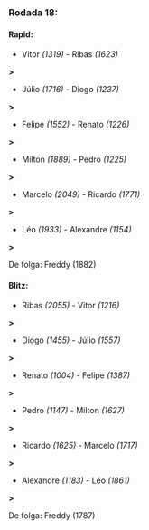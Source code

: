 ### Rodada 18:

#### Rapid:

* Vitor *(1319)*     -     Ribas *(1623)*

 **>** 
* Júlio *(1716)*     -     Diogo *(1237)*

 **>** 
* Felipe *(1552)*     -     Renato *(1226)*

 **>** 
* Milton *(1889)*     -     Pedro *(1225)*

 **>** 
* Marcelo *(2049)*     -     Ricardo *(1771)*

 **>** 
* Léo *(1933)*     -     Alexandre *(1154)*

 **>** 

De folga: Freddy (1882)

#### Blitz:

* Ribas *(2055)*     -     Vitor *(1216)*

 **>** 
* Diogo *(1455)*     -     Júlio *(1557)*

 **>** 
* Renato *(1004)*     -     Felipe *(1387)*

 **>** 
* Pedro *(1147)*     -     Milton *(1627)*

 **>** 
* Ricardo *(1625)*     -     Marcelo *(1717)*

 **>** 
* Alexandre *(1183)*     -     Léo *(1861)*

 **>** 

De folga: Freddy (1787)

